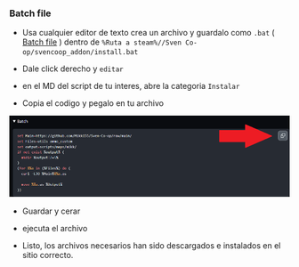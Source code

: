 ### Batch file

- Usa cualquier editor de texto crea un archivo y guardalo como ``.bat`` ( [Batch file](https://en.wikipedia.org/wiki/Batch_file) ) dentro de ``%Ruta a steam%//Sven Co-op/svencoop_addon/install.bat``

- Dale click derecho y ``editar``

- en el MD del script de tu interes, abre la categoria ``Instalar``

- Copia el codigo y pegalo en tu archivo

![server](../images/batch.png)

- Guardar y cerar

- ejecuta el archivo

- Listo, los archivos necesarios han sido descargados e instalados en el sitio correcto.
